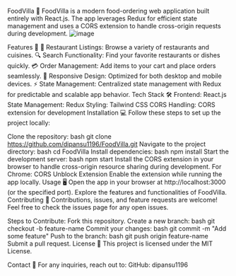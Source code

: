 FoodVilla 🍴
FoodVilla is a modern food-ordering web application built entirely with React.js. The app leverages Redux for efficient state management and uses a CORS extension to handle cross-origin requests during development.
![image](https://github.com/user-attachments/assets/db874e1f-82b8-4ec6-84b5-c8bb6f08a967)


Features 🚀
🛒 Restaurant Listings: Browse a variety of restaurants and cuisines.
🔍 Search Functionality: Find your favorite restaurants or dishes quickly.
💳 Order Management: Add items to your cart and place orders seamlessly.
📱 Responsive Design: Optimized for both desktop and mobile devices.
⚡ State Management: Centralized state management with Redux for predictable and scalable app behavior.
Tech Stack 🛠️
Frontend: React.js
State Management: Redux
Styling: Tailwind CSS
CORS Handling: CORS extension for development
Installation 💻
Follow these steps to set up the project locally:

Clone the repository:
bash
git clone https://github.com/dipansu1196/FoodVilla.git
Navigate to the project directory:
bash
cd FoodVilla
Install dependencies:
bash
npm install
Start the development server:
bash
npm start
Install the CORS extension in your browser to handle cross-origin resource sharing during development.
For Chrome: CORS Unblock Extension
Enable the extension while running the app locally.
Usage 🖥️
Open the app in your browser at http://localhost:3000 (or the specified port).
Explore the features and functionalities of FoodVilla.
Contributing 🤝
Contributions, issues, and feature requests are welcome!
Feel free to check the issues page for any open issues.

Steps to Contribute:
Fork this repository.
Create a new branch:
bash
git checkout -b feature-name
Commit your changes:
bash
git commit -m "Add some feature"
Push to the branch:
bash
git push origin feature-name
Submit a pull request.
License 📄
This project is licensed under the MIT License.

Contact 📧
For any inquiries, reach out to:
GitHub: dipansu1196
